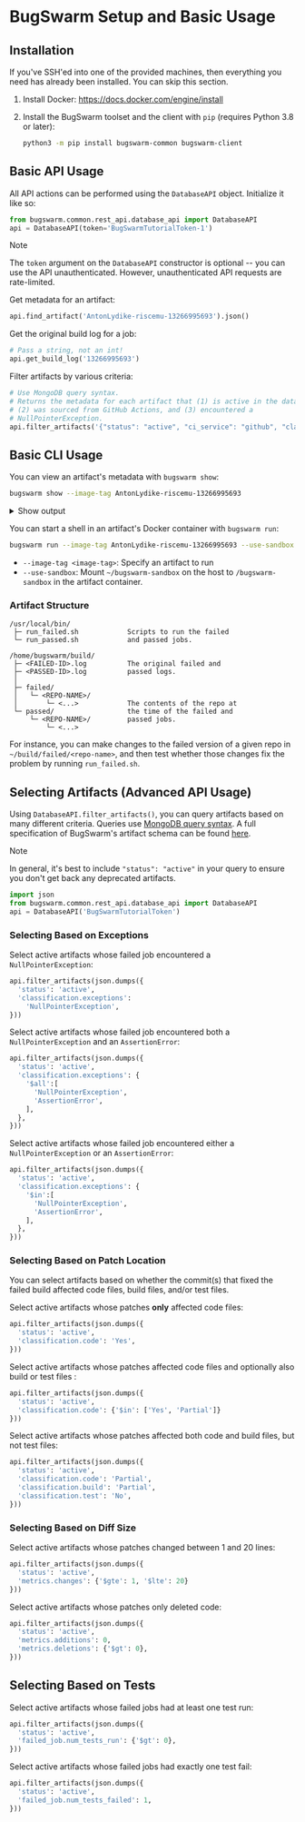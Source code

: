 # BugSwarm Setup and Basic Usage

## Installation

If you've SSH'ed into one of the provided machines, then everything you need has already been installed.
You can skip this section.

1. Install Docker: <https://docs.docker.com/engine/install>

2. Install the BugSwarm toolset and the client with `pip` (requires Python 3.8 or later):
   ```sh
   python3 -m pip install bugswarm-common bugswarm-client
   ```


## Basic API Usage

All API actions can be performed using the `DatabaseAPI` object.
Initialize it like so:

```python
from bugswarm.common.rest_api.database_api import DatabaseAPI
api = DatabaseAPI(token='BugSwarmTutorialToken-1')
```

> [!NOTE]
> The `token` argument on the `DatabaseAPI` constructor is optional -- you can use the API unauthenticated.
> However, unauthenticated API requests are rate-limited.

Get metadata for an artifact:

```python
api.find_artifact('AntonLydike-riscemu-13266995693').json()
```

Get the original build log for a job:

```python
# Pass a string, not an int!
api.get_build_log('13266995693')
```

Filter artifacts by various criteria:

```python
# Use MongoDB query syntax.
# Returns the metadata for each artifact that (1) is active in the dataset,
# (2) was sourced from GitHub Actions, and (3) encountered a
# NullPointerException.
api.filter_artifacts('{"status": "active", "ci_service": "github", "classification.exceptions": "NullPointerException"}')
```


## Basic CLI Usage

You can view an artifact's metadata with `bugswarm show`:

```sh
bugswarm show --image-tag AntonLydike-riscemu-13266995693
```
<details><summary>Show output</summary>

```json
{
    "_created": "2023-07-19T19:42:48Z",
    "_deleted": false,
    "_etag": "d9a08e1e239c7a9f3c92344d3632db8f92970f5e",
    "_id": "64b83cb831600abb42b87a5d",
    "_links": {
        "collection": {
            "href": "artifacts",
            "title": "artifacts"
        },
        "next": {
            "href": "artifacts/AntonLydike-riscemu-13266995693?page=2",
            "title": "next page"
        },
        "parent": {
            "href": "/",
            "title": "home"
        },
        "self": {
            "href": "artifacts/AntonLydike-riscemu-13266995693",
            "title": "Artifact"
        }
    },
    "_updated": "2023-08-14T18:41:44Z",
    "added_version": "1.2.2",
    "base_branch": "",
    "branch": "sasha/typing",
    "build_system": "NA",
    "cached": true,
    "ci_service": "github",
    "classification": {
        "build": "No",
        "code": "Partial",
        "exceptions": [
            "NameError"
        ],
        "test": "No"
    },
    "creation_time": 1689795768,
    "current_image_tag": "AntonLydike-riscemu-13266995693",
    "deprecated_version": null,
    "failed_job": {
        "base_sha": "",
        "build_id": 4862859261,
        "build_job": "9.1",
        "committed_at": "2023-05-02T15:16:34Z",
        "component_versions": {
            "analyzer": "05374c8abe869159c5a060f3bda41fcc7f27a437",
            "reproducer": "05374c8abe869159c5a060f3bda41fcc7f27a437"
        },
        "config": {
            "id-in-workflow": "build",
            "runs-on": "ubuntu-latest",
            "steps": [
                {
                    "uses": "actions/checkout@v3"
                },
                {
                    "name": "Set up Python",
                    "uses": "actions/setup-python@v4",
                    "with": {
                        "python-version": "${{ matrix.python-version }}"
                    }
                },
                {
                    "name": "Upgrade pip",
                    "run": "pip install --upgrade pip\n"
                },
                {
                    "name": "Install the package locally",
                    "run": "pip install -r requirements.txt -r requirements-dev.txt"
                },
                {
                    "name": "Test with pytest",
                    "run": "pytest -W error\n"
                },
                {
                    "name": "Test with lit",
                    "run": "lit -v test/filecheck\n"
                }
            ],
            "strategy": {
                "matrix": {
                    "python-version": "3.10"
                }
            }
        },
        "failed_tests": "(test.test_helpers)#(test.test_integers)#(test.test_isa)#(test.test_tokenizer)",
        "is_git_repo": true,
        "job_id": 13266995693,
        "message": "add some typing annotations",
        "mismatch_attrs": [],
        "num_tests_failed": 4,
        "num_tests_run": 4,
        "patches": {
            "remove-ppa": "2023-07-19"
        },
        "trigger_sha": "6ec6e5130e8fbaca8b151fc7c5308b5a40aad2c8"
    },
    "filtered_reason": null,
    "image_tag": "AntonLydike-riscemu-13266995693",
    "is_error_pass": false,
    "lang": "Python",
    "match": 1,
    "merged_at": null,
    "metrics": {
        "additions": 3,
        "changes": 4,
        "deletions": 1,
        "num_of_changed_files": 3
    },
    "passed_job": {
        "base_sha": "",
        "build_id": 4895189877,
        "build_job": "11.1",
        "committed_at": "2023-05-05T15:48:27Z",
        "component_versions": {
            "analyzer": "05374c8abe869159c5a060f3bda41fcc7f27a437",
            "reproducer": "05374c8abe869159c5a060f3bda41fcc7f27a437"
        },
        "config": {
            "id-in-workflow": "build",
            "runs-on": "ubuntu-latest",
            "steps": [
                {
                    "uses": "actions/checkout@v3"
                },
                {
                    "name": "Set up Python",
                    "uses": "actions/setup-python@v4",
                    "with": {
                        "python-version": "${{ matrix.python-version }}"
                    }
                },
                {
                    "name": "Upgrade pip",
                    "run": "pip install --upgrade pip\n"
                },
                {
                    "name": "Install the package locally",
                    "run": "pip install -r requirements.txt -r requirements-dev.txt"
                },
                {
                    "name": "Test with pytest",
                    "run": "pytest -W error\n"
                },
                {
                    "name": "Test with lit",
                    "run": "lit -v test/filecheck\n"
                }
            ],
            "strategy": {
                "matrix": {
                    "python-version": "3.10"
                }
            }
        },
        "failed_tests": "",
        "is_git_repo": true,
        "job_id": 13267406539,
        "message": "import Optional",
        "mismatch_attrs": [],
        "num_tests_failed": 0,
        "num_tests_run": 16,
        "patches": {
            "remove-ppa": "2023-07-19"
        },
        "trigger_sha": "5f2f4e44af6d638ce9af46f48368fbfa9fc39122"
    },
    "pr_num": -1,
    "repo": "AntonLydike/riscemu",
    "repo_mined_version": "26d7f65cc1660fef10f9e0546e96ad090f297ac5",
    "reproduce_attempts": 3,
    "reproduce_successes": 3,
    "reproduced": true,
    "reproducibility_status": {
        "status": "Reproducible",
        "time_stamp": "2023-07-19"
    },
    "stability": "3/3",
    "status": "active",
    "test_framework": "pytest"
}
```

</details>

You can start a shell in an artifact's Docker container with `bugswarm run`:

```sh
bugswarm run --image-tag AntonLydike-riscemu-13266995693 --use-sandbox
```

- `--image-tag <image-tag>`: Specify an artifact to run
- `--use-sandbox`: Mount `~/bugswarm-sandbox` on the host to `/bugswarm-sandbox` in the artifact container.


### Artifact Structure

```
/usr/local/bin/
 ├─ run_failed.sh            Scripts to run the failed
 └─ run_passed.sh            and passed jobs.

/home/bugswarm/build/
 ├─ <FAILED-ID>.log          The original failed and
 ├─ <PASSED-ID>.log          passed logs.
 │
 ├─ failed/
 │   └─ <REPO-NAME>/
 │       └─ <...>            The contents of the repo at
 └─ passed/                  the time of the failed and
     └─ <REPO-NAME>/         passed jobs.
         └─ <...> 
```

For instance, you can make changes to the failed version of a given repo in `~/build/failed/<repo-name>`, and then test whether those changes fix the problem by running `run_failed.sh`.


## Selecting Artifacts (Advanced API Usage)

Using `DatabaseAPI.filter_artifacts()`, you can query artifacts based on many different criteria.
Queries use [MongoDB query syntax](https://www.mongodb.com/docs/manual/tutorial/query-documents/).
A full specification of BugSwarm's artifact schema can be found [here](https://github.com/BugSwarm/bugswarm/blob/master/docs/Artifact-Structure.md).

> [!NOTE]
> In general, it's best to include `"status": "active"` in your query to ensure you don't get back any deprecated artifacts.


```python
import json
from bugswarm.common.rest_api.database_api import DatabaseAPI
api = DatabaseAPI('BugSwarmTutorialToken')
```


### Selecting Based on Exceptions

Select active artifacts whose failed job encountered a `NullPointerException`:

```python
api.filter_artifacts(json.dumps({
  'status': 'active',
  'classification.exceptions':
    'NullPointerException',
}))
```

Select active artifacts whose failed job encountered both a `NullPointerException` and an `AssertionError`:

```python
api.filter_artifacts(json.dumps({
  'status': 'active',
  'classification.exceptions': { 
    '$all':[
      'NullPointerException',
      'AssertionError',
    ],
  },
}))
```

Select active artifacts whose failed job encountered either a `NullPointerException` or an `AssertionError`:

```python
api.filter_artifacts(json.dumps({
  'status': 'active',
  'classification.exceptions': { 
    '$in':[
      'NullPointerException',
      'AssertionError',
    ],
  },
}))
```


### Selecting Based on Patch Location

You can select artifacts based on whether the commit(s) that fixed the failed build affected code files, build files, and/or test files.

Select active artifacts whose patches **only** affected code files:

```python
api.filter_artifacts(json.dumps({
  'status': 'active',
  'classification.code': 'Yes',
}))
```

Select active artifacts whose patches affected code files and optionally also build or test files :

```python
api.filter_artifacts(json.dumps({
  'status': 'active',
  'classification.code': {'$in': ['Yes', 'Partial']}
}))
```

Select active artifacts whose patches affected both code and build files, but not test files:

```python
api.filter_artifacts(json.dumps({
  'status': 'active',
  'classification.code': 'Partial',
  'classification.build': 'Partial',
  'classification.test': 'No',
}))
```


### Selecting Based on Diff Size

Select active artifacts whose patches changed between 1 and 20 lines:

```python
api.filter_artifacts(json.dumps({
  'status': 'active',
  'metrics.changes': {'$gte': 1, '$lte': 20}
}))
```

Select active artifacts whose patches only deleted code:

```python
api.filter_artifacts(json.dumps({
  'status': 'active',
  'metrics.additions': 0,
  'metrics.deletions': {'$gt': 0},
}))
```

## Selecting Based on Tests

Select active artifacts whose failed jobs had at least one test run:

```python
api.filter_artifacts(json.dumps({
  'status': 'active',
  'failed_job.num_tests_run': {'$gt': 0},
}))
```

Select active artifacts whose failed jobs had exactly one test fail:

```python
api.filter_artifacts(json.dumps({
  'status': 'active',
  'failed_job.num_tests_failed': 1,
}))
```
